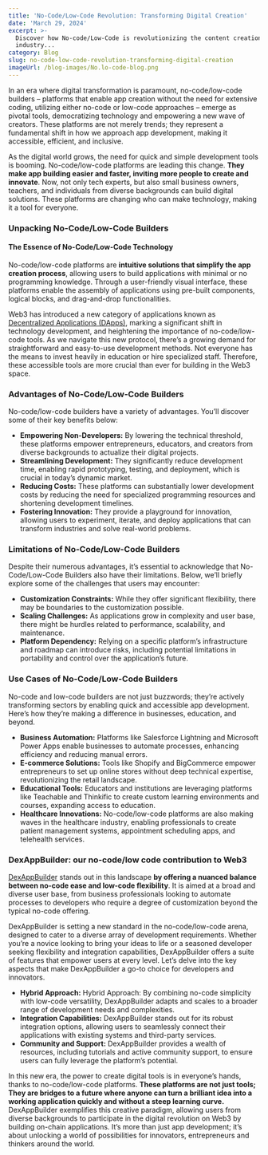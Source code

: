 ```yaml
---
title: 'No-Code/Low-Code Revolution: Transforming Digital Creation'
date: 'March 29, 2024'
excerpt: >-
  Discover how No-code/Low-Code is revolutionizing the content creation
  industry...
category: Blog
slug: no-code-low-code-revolution-transforming-digital-creation
imageUrl: /blog-images/No.lo-code-blog.png
---
```


In an era where digital transformation is paramount, no-code/low-code builders – platforms that enable app creation without the need for extensive coding, utilizing either no-code or low-code approaches – emerge as pivotal tools, democratizing technology and empowering a new wave of creators. These platforms are not merely trends; they represent a fundamental shift in how we approach app development, making it accessible, efficient, and inclusive.

As the digital world grows, the need for quick and simple development tools is booming. No-code/low-code platforms are leading this change. **They make app building easier and faster, inviting more people to create and innovate**. Now, not only tech experts, but also small business owners, teachers, and individuals from diverse backgrounds can build digital solutions. These platforms are changing who can make technology, making it a tool for everyone.

### Unpacking No-Code/Low-Code Builders

#### The Essence of No-Code/Low-Code Technology

No-code/low-code platforms are **intuitive solutions that simplify the app creation process**, allowing users to build applications with minimal or no programming knowledge. Through a user-friendly visual interface, these platforms enable the assembly of applications using pre-built components, logical blocks, and drag-and-drop functionalities.

Web3 has introduced a new category of applications known as [Decentralized Applications (DApps)](https://dexkit.com/the-power-of-decentralized-applications-dapps/), marking a significant shift in technology development, and heightening the importance of no-code/low-code tools. As we navigate this new protocol, there’s a growing demand for straightforward and easy-to-use development methods. Not everyone has the means to invest heavily in education or hire specialized staff. Therefore, these accessible tools are more crucial than ever for building in the Web3 space.

### Advantages of No-Code/Low-Code Builders

No-code/low-code builders have a variety of advantages. You’ll discover some of their key benefits below:

* **Empowering Non-Developers:** By lowering the technical threshold, these platforms empower entrepreneurs, educators, and creators from diverse backgrounds to actualize their digital projects.
* **Streamlining Development:** They significantly reduce development time, enabling rapid prototyping, testing, and deployment, which is crucial in today’s dynamic market.
* **Reducing Costs:** These platforms can substantially lower development costs by reducing the need for specialized programming resources and shortening development timelines.
* **Fostering Innovation:** They provide a playground for innovation, allowing users to experiment, iterate, and deploy applications that can transform industries and solve real-world problems.

### Limitations of No-Code/Low-Code Builders

Despite their numerous advantages, it’s essential to acknowledge that No-Code/Low-Code Builders also have their limitations. Below, we’ll briefly explore some of the challenges that users may encounter:

* **Customization Constraints:** While they offer significant flexibility, there may be boundaries to the customization possible.
* **Scaling Challenges:** As applications grow in complexity and user base, there might be hurdles related to performance, scalability, and maintenance.
* **Platform Dependency:** Relying on a specific platform’s infrastructure and roadmap can introduce risks, including potential limitations in portability and control over the application’s future.

### Use Cases of No-Code/Low-Code Builders

No-code and low-code builders are not just buzzwords; they’re actively transforming sectors by enabling quick and accessible app development. Here’s how they’re making a difference in businesses, education, and beyond.

* **Business Automation:** Platforms like Salesforce Lightning and Microsoft Power Apps enable businesses to automate processes, enhancing efficiency and reducing manual errors.
* **E-commerce Solutions:** Tools like Shopify and BigCommerce empower entrepreneurs to set up online stores without deep technical expertise, revolutionizing the retail landscape.
* **Educational Tools:** Educators and institutions are leveraging platforms like Teachable and Thinkific to create custom learning environments and courses, expanding access to education.
* **Healthcare Innovations:** No-code/low-code platforms are also making waves in the healthcare industry, enabling professionals to create patient management systems, appointment scheduling apps, and telehealth services.

### DexAppBuilder: our no-code/low code contribution to Web3

[DexAppBuilder](https://dexappbuilder.dexkit.com) stands out in this landscape **by offering a nuanced balance between no-code ease and low-code flexibility**. It is aimed at a broad and diverse user base, from business professionals looking to automate processes to developers who require a degree of customization beyond the typical no-code offering.

DexAppBuilder is setting a new standard in the no-code/low-code arena, designed to cater to a diverse array of development requirements. Whether you’re a novice looking to bring your ideas to life or a seasoned developer seeking flexibility and integration capabilities, DexAppBuilder offers a suite of features that empower users at every level. Let’s delve into the key aspects that make DexAppBuilder a go-to choice for developers and innovators.

* **Hybrid Approach:** Hybrid Approach: By combining no-code simplicity with low-code versatility, DexAppBuilder adapts and scales to a broader range of development needs and complexities.
* **Integration Capabilities:** DexAppBuilder stands out for its robust integration options, allowing users to seamlessly connect their applications with existing systems and third-party services.
* **Community and Support:** DexAppBuilder provides a wealth of resources, including tutorials and active community support, to ensure users can fully leverage the platform’s potential.

In this new era, the power to create digital tools is in everyone’s hands, thanks to no-code/low-code platforms. **These platforms are not just tools; They are bridges to a future where anyone can turn a brilliant idea into a working application quickly and without a steep learning curve.** DexAppBuilder exemplifies this creative paradigm, allowing users from diverse backgrounds to participate in the digital revolution on Web3 by building on-chain applications. It’s more than just app development; it’s about unlocking a world of possibilities for innovators, entrepreneurs and thinkers around the world.
